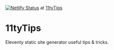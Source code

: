 [![Netlify Status](https://api.netlify.com/api/v1/badges/87400c55-eb68-41a8-8138-03b34f17aaaf/deploy-status)](https://app.netlify.com/sites/11tytips/deploys) at [11tyTips](https://11tytips.netlify.com)

# 11tyTips
Eleventy static site generator useful tips & tricks.
